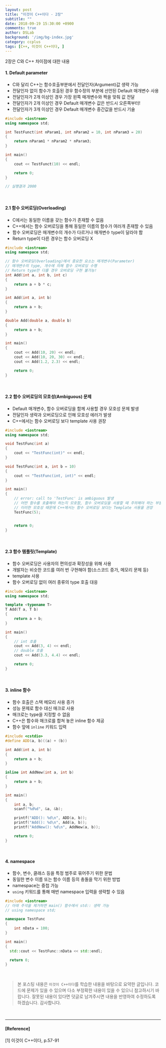 ```yaml
---
layout: post
title: "이것이 C++이다 - 2장"
subtitle: ""
date: 2018-09-19 15:30:00 +0900
comments: true
author: DSLab
background: '/img/bg-index.jpg'
category: ccplus
tags: [C++, 이것이 C++이다, ]
---
```


2장은 C와 C++ 차이점에 대한 내용

#### 1. Default parameter

  - C와 달리 C++는 함수호출부분에서 전달인자(Argument)값 생략 가능
  - 전달인자 없이 함수가 호출된 경우 함수정의 부분에 선언된 Default 매개변수 사용
  - 전달인자가 2개 이상인 경우 가장 왼쪽 매개변수와 짝을 맞춰 값 전달
  - 전달인자가 2개 이상인 경우 Default 매개변수 값은 반드시 오른쪽부터!
  - 전달인자가 3개 이상인 경우 Default 매개변수 중간값을 반드시 기술

```c++
#include <iostream>
using namespace std;

int TestFunct(int nParam1, int nParam2 = 10, int nParam3 = 20)
{
    return nParam1 * nParam2 * nParam3;
}

int main()
{
    cout << TestFunct(10) << endl;

    return 0;
}

// 실행결과 2000
```

<br>

#### 2.1 함수 오버로딩(Overloading)
  - C에서는 동일한 이름을 갖는 함수가 존재할 수 없음
  - C++에서는 함수 오버로딩을 통해 동일한 이름의 함수가 여러개 존재할 수 있음
  - 함수 오버로딩은 매개변수의 개수가 다르거나 매개변수 type이 달라야 함
  - Return type이 다른 경우는 함수 오버로딩 X

```c++
#include <iostream>
using namespace std;

// 함수 오버로딩(Overloading)에서 중요한 요소는 매개변수(Parameter)
// 매개변수의 type, 개수에 의해 함수 오버로딩 수행
// Return type만 다를 경우 오버로딩 구현 불가능!
int Add(int a, int b, int c)
{
    return a + b * c;
}

int Add(int a, int b)
{
    return a + b;
}

double Add(double a, double b)
{
    return a + b;
}

int main()
{
    cout << Add(10, 20) << endl;
    cout << Add(10, 20, 30) << endl;
    cout << Add(1.2, 2.3) << endl;

    return 0;
}
```

<br>

#### 2.2 함수 오버로딩의 모호성(Ambiguous) 문제
  - Default 매개변수, 함수 오버로딩을 함께 사용할 경우 모호성 문제 발생
  - 전달인자 생략과 오버로딩으로 인해 모호성 에러가 발생
  - C++에서는 함수 오버로딩 보다 template 사용 권장

```c++
#include <iostream>
using namespace std;

void TestFunc(int a)
{
    cout << "TestFunc(int)" << endl;
}

void TestFunc(int a, int b = 10)
{
    cout << "TestFunc(int, int)" << endl;
}

int main()
{
    // error: call to 'TestFunc' is ambiguous 발생
    // 어떤 함수를 호출해야 하는지 모호함, 함수 오버로딩을 사용할 때 주의해야 하는 부분!
    // 이러한 모호성 때문에 C++에서는 함수 오버로딩 보다는 Template 사용을 권장
    TestFunc(5);


    return 0;
}

```

<br>

#### 2.3 함수 템플릿(Template)
  - 함수 오버로딩은 사용자의 편의성과 확장성을 위해 사용
  - 개발자는 비슷한 코드를 여러 번 구현해야 함(소스코드 증가, 메모리 문제 등)
  - template 사용
  - 함수 오버로딩 없이 여러 종류의 type 호출 대응

```c++
#include <iostream>
using namespace std;

template <typename T>
T Add(T a, T b)
{
    return a + b;
}

int main()
{  
    // int 호출
    cout << Add(3, 4) << endl;
    // double 호출
    cout << Add(3.3, 4.4) << endl;

    return 0;
}
```

<br>

#### 3. inline 함수
  - 함수 호출은 스택 메모리 사용 증가
  - 성능 문제로 함수 대신 매크로 사용
  - 매크로는 type을 지정할 수 없음
  - C++은 함수와 매크로를 합쳐 놓은 inline 함수 제공
  - 함수 앞에 `inline` 키워드 입력

```c++
#include <cstdio>
#define ADD(a, b)((a) + (b))

int Add(int a, int b)
{
    return a + b;
}

inline int AddNew(int a, int b)
{
    return a + b;
}

int main()
{
    int a, b;
    scanf("%d%d", &a, &b);

    printf("ADD(): %d\n", ADD(a, b));
    printf("Add(): %d\n", Add(a, b));
    printf("AddNew(): %d\n", AddNew(a, b));

    return 0;
}
```

<br>

#### 4. namespace
  - 함수, 변수, 클래스 등을 특정 범주로 묶어주기 위한 문법
  - 동일한 변수 이름 또는 함수 이름 등의 충돌을 막기 위한 방법
  - namespace는 중첩 가능
  - `using` 키워드를 통해 매번 namespace 입력을 생략할 수 있음

```c++
#include <iostream>
// 아래 주석을 제거하면 main() 함수에서 std:: 생략 가능
// using namespace std;

namespace TestFunc
{
    int nData = 100;
}

int main()
{
  std::cout << TestFunc::nData << std::endl;

  return 0;
}
```

<br>

>본 포스팅 내용은 `이것이 C++이다`를 학습한 내용을 바탕으로 요약한 글입니다. 코드에 문제가 있을 수 있으며 다소 부정확한 내용이 있을 수 있으니 참고하시기 바랍니다. 잘못된 내용이 있다면 덧글로 남겨주시면 내용을 반영하여 수정하도록 하겠습니다. 감사합니다.

<br>

---

#### [Reference]

[1] 이것이 C++이다, p.57-91
